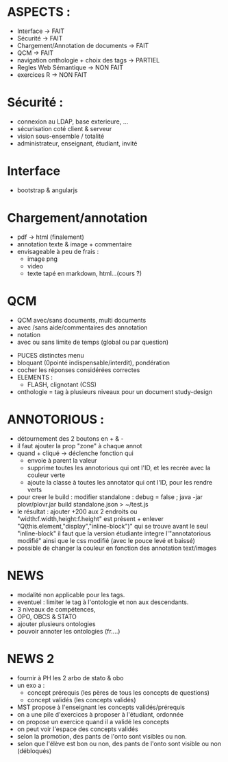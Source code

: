 

# ASPECTS :

- Interface -> FAIT
- Sécurité -> FAIT
- Chargement/Annotation de documents -> FAIT
- QCM -> FAIT
- navigation onthologie + choix des tags  -> PARTIEL
- Regles Web Sémantique -> NON FAIT
- exercices R -> NON FAIT


# Sécurité :

- connexion au LDAP, base exterieure, ... 
- sécurisation coté client & serveur 
- vision sous-ensemble / totalité
- administrateur, enseignant, étudiant, invité

# Interface

- bootstrap & angularjs

# Chargement/annotation

- pdf -> html (finalement)
- annotation texte & image + commentaire
- envisageable à peu de frais : 
    - image png
    - video
    - texte tapé en markdown, html...(cours ?)

# QCM 

- QCM avec/sans documents, multi documents
- avec /sans aide/commentaires des annotation
- notation
- avec ou sans limite de temps (global ou par question)




* PUCES distinctes menu
* bloquant (0pointé indispensable/interdit), pondération
* cocher les réponses considérées correctes
* ELEMENTS : 
    - FLASH, clignotant (CSS)
* onthologie = tag à plusieurs niveaux pour un document
study-design


# ANNOTORIOUS :

- détournement des 2 boutons en + & -
- il faut ajouter la prop "zone" à chaque annot
- quand + cliqué -> déclenche fonction qui 
    - envoie à parent la valeur
    - supprime toutes les annotorious qui ont l'ID, et les recrée avec la couleur verte
    - ajoute la classe à toutes les annotator qui ont l'ID, pour les rendre verts
- pour creer le build : modifier standalone : debug = false ; java -jar plovr/plovr.jar build  standalone.json > ~/test.js
- le résultat : ajouter +200 aux 2 endroits ou "width:f.width,height:f.height" est présent + enlever "Q(this.element,"display","inline-block")" qui se trouve avant le seul "inline-block"
il faut que la version étudiante integre l'"annotatorious modifié" ainsi que le css modifié (avec le pouce levé et baissé)
- possible de changer la couleur en fonction des annotation text/images



# NEWS

- modalité non applicable pour les tags.
- eventuel : limiter le tag à l'ontologie et non aux descendants.
- 3 niveaux de compétences, 
- OPO, OBCS & STATO
- ajouter plusieurs ontologies
- pouvoir annoter les ontologies (fr....)


# NEWS 2

- fournir à PH les 2 arbo de stato & obo
- un exo a :
  - concept prérequis (les pères de tous les concepts de questions)
  - concept validés (les concepts validés)
- MST propose à l'enseignant les concepts validés/prérequis
- on a une pile d'exercices à proposer à l'étudiant, ordonnée
- on propose un exercice quand il a validé les concepts
- on peut voir l'espace des concepts validés
- selon la promotion, des pants de l'onto sont visibles ou non.
- selon que l'élève est bon ou non, des pants de l'onto sont visible ou non (débloqués)
